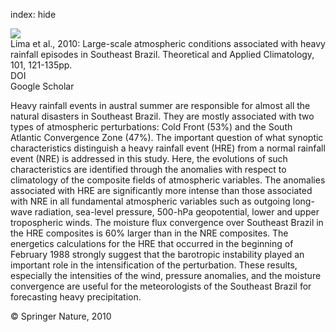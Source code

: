 index: hide

<div class="Citation">
    <div class="Citation-thumb CitationThumb-linked"  data-href="https://doi.org/10.1007/s00704-009-0207-9">
      <img src="https://static.claimspace.cloud/climate-study-static/refs/thumbs/14/Lima_et_al_2010-thumb.png" />
    </div>

  <div class="Citation-body">
    <div class="Citation-text">Lima et al., 2010: Large-scale atmospheric conditions associated with heavy rainfall episodes in Southeast Brazil. <span class="Article-journal">Theoretical and Applied Climatology, </span><span class="Article-volume">101, </span>121-135pp.</div>
    <div class="Citation-links">
      <div class="CitationLink" data-href="https://doi.org/10.1007/s00704-009-0207-9">
        <div class="CitationLink-icon CitationLink-Doi"></div>
        <div class="CitationLink-text">DOI</div>
      </div>
      <div class="CitationLink" data-href="https://scholar.google.com/scholar?q=10.1007/s00704-009-0207-9">
        <div class="CitationLink-icon CitationLink-Scholar"></div>
        <div class="CitationLink-text">Google Scholar</div>
      </div>
    </div>
  </div>
</div>

Heavy rainfall events in austral summer are responsible for almost all the natural disasters in Southeast Brazil. They are mostly associated with two types of atmospheric perturbations: Cold Front (53%) and the South Atlantic Convergence Zone (47%). The important question of what synoptic characteristics distinguish a heavy rainfall event (HRE) from a normal rainfall event (NRE) is addressed in this study. Here, the evolutions of such characteristics are identified through the anomalies with respect to climatology of the composite fields of atmospheric variables. The anomalies associated with HRE are significantly more intense than those associated with NRE in all fundamental atmospheric variables such as outgoing long-wave radiation, sea-level pressure, 500-hPa geopotential, lower and upper tropospheric winds. The moisture flux convergence over Southeast Brazil in the HRE composites is 60% larger than in the NRE composites. The energetics calculations for the HRE that occurred in the beginning of February 1988 strongly suggest that the barotropic instability played an important role in the intensification of the perturbation. These results, especially the intensities of the wind, pressure anomalies, and the moisture convergence are useful for the meteorologists of the Southeast Brazil for forecasting heavy precipitation.

<div class="Citation-copy">
&copy; Springer Nature, 2010
</div>